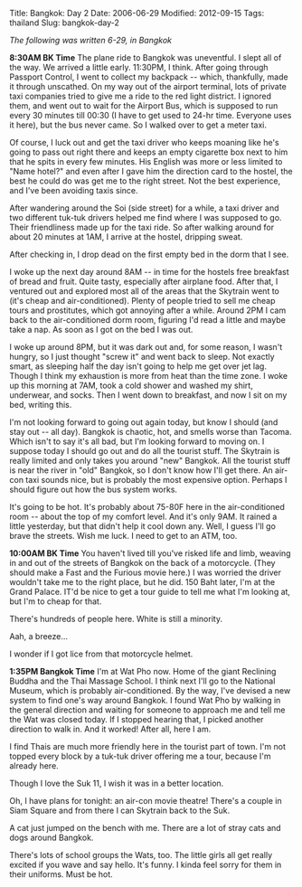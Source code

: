 Title: Bangkok: Day 2
Date: 2006-06-29
Modified: 2012-09-15
Tags: thailand
Slug: bangkok-day-2

<em>The following was written 6-29, in Bangkok</em>

<strong>8:30AM BK Time</strong>
The plane ride to Bangkok was uneventful. I slept all of the way. We arrived a little early. 11:30PM, I think. After going through Passport Control, I went to collect my backpack -- which, thankfully, made it through unscathed. On my way out of the airport terminal, lots of private taxi companies tried to give me a ride to the red light district. I ignored them, and went out to wait for the Airport Bus, which is supposed to run every 30 minutes till 00:30 (I have to get used to 24-hr time. Everyone uses it here), but the bus never came. So I walked over to get a meter taxi.

Of course, I luck out and get the taxi driver who keeps moaning like he's going to pass out right there and keeps an empty cigarette box next to him that he spits in every few minutes. His English was more or less limited to "Name hotel?" and even after I gave him the direction card to the hostel, the best he could do was get me to the right street. Not the best experience, and I've been avoiding taxis since.

After wandering around the Soi (side street) for a while, a taxi driver and two different tuk-tuk drivers helped me find where I was supposed to go. Their friendliness made up for the taxi ride. So after walking around for about 20 minutes at 1AM, I arrive at the hostel, dripping sweat.

After checking in, I drop dead on the first empty bed in the dorm that I see.

I woke up the next day around 8AM -- in time for the hostels free breakfast of bread and fruit. Quite tasty, especially after airplane food. After that, I ventured out and explored most all of the areas that the Skytrain went to (it's cheap and air-conditioned). Plenty of people tried to sell me cheap tours and prostitutes, which got annoying after a while. Around 2PM I cam back to the air-conditioned dorm room, figuring I'd read a little and maybe take a nap. As soon as I got on the bed I was out.

I woke up around 8PM, but it was dark out and, for some reason, I wasn't hungry, so I just thought "screw it" and went back to sleep. Not exactly smart, as sleeping half the day isn't going to help me get over jet lag. Though I think my exhaustion is more from heat than the time zone. I woke up this morning at 7AM, took a cold shower and washed my shirt, underwear, and socks. Then I went down to breakfast, and now I sit on my bed, writing this.

I'm not looking forward to going out again today, but know I should (and stay out -- all day). Bangkok is chaotic, hot, and smells worse than Tacoma. Which isn't to say it's all bad, but I'm looking forward to moving on. I suppose today I should go out and do all the tourist stuff. The Skytrain is really limited and only takes you around "new" Bangkok. All the tourist stuff is near the river in "old" Bangkok, so I don't know how I'll get there. An air-con taxi sounds nice, but is probably the most expensive option. Perhaps I should figure out how the bus system works.

It's going to be hot. It's probably about 75-80F here in the air-conditioned room -- about the top of my comfort level. And it's only 9AM. It rained a little yesterday, but that didn't help it cool down any. Well, I guess I'll go brave the streets. Wish me luck. I need to get to an ATM, too.

<strong>10:00AM BK Time</strong>
You haven't lived till you've risked life and limb, weaving in and out of the streets of Bangkok on the back of a motorcycle. (They should make a Fast and the Furious movie here.) I was worried the driver wouldn't take me to the right place, but he did. 150 Baht later, I'm at the Grand Palace. IT'd be nice to get a tour guide to tell me what I'm looking at, but I'm to cheap for that.

There's hundreds of people here. White is still a minority.

Aah, a breeze...

I wonder if I got lice from that motorcycle helmet.

<strong>1:35PM Bangkok Time</strong>
I'm at Wat Pho now. Home of the giant Reclining Buddha and the Thai Massage School. I think next I'll go to the National Museum, which is probably air-conditioned. By the way, I've devised a new system to find one's way around Bangkok. I found Wat Pho by walking in the general direction and waiting for someone to approach me and tell me the Wat was closed today. If I stopped hearing that, I picked another direction to walk in. And it worked! After all, here I am.

I find Thais are much more friendly here in the tourist part of town. I'm not topped every block by a tuk-tuk driver offering me a tour, because I'm already here.

Though I love the Suk 11, I wish it was in a better location.

Oh, I have plans for tonight: an air-con movie theatre! There's a couple in Siam Square and from there I can Skytrain back to the Suk.

A cat just jumped on the bench with me. There are a lot of stray cats and dogs around Bangkok.

There's lots of school groups the Wats, too. The little girls all get really excited if you wave and say hello. It's funny. I kinda feel sorry for them in their uniforms. Must be hot.
